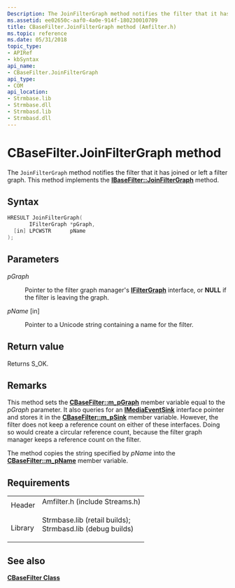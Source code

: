 ```yaml
---
Description: The JoinFilterGraph method notifies the filter that it has joined or left a filter graph. This method implements the IBaseFilter::JoinFilterGraph method.
ms.assetid: ee02650c-aaf0-4a0e-914f-180230010709
title: CBaseFilter.JoinFilterGraph method (Amfilter.h)
ms.topic: reference
ms.date: 05/31/2018
topic_type: 
- APIRef
- kbSyntax
api_name: 
- CBaseFilter.JoinFilterGraph
api_type: 
- COM
api_location: 
- Strmbase.lib
- Strmbase.dll
- Strmbasd.lib
- Strmbasd.dll
---
```


# CBaseFilter.JoinFilterGraph method

The `JoinFilterGraph` method notifies the filter that it has joined or left a filter graph. This method implements the [**IBaseFilter::JoinFilterGraph**](/windows/desktop/api/Strmif/nf-strmif-ibasefilter-joinfiltergraph) method.

## Syntax


```C++
HRESULT JoinFilterGraph(
       IFilterGraph *pGraph,
  [in] LPCWSTR      pName
);
```



## Parameters

<dl> <dt>

*pGraph* 
</dt> <dd>

Pointer to the filter graph manager's [**IFilterGraph**](/windows/desktop/api/Strmif/nn-strmif-ifiltergraph) interface, or **NULL** if the filter is leaving the graph.

</dd> <dt>

*pName* \[in\]
</dt> <dd>

Pointer to a Unicode string containing a name for the filter.

</dd> </dl>

## Return value

Returns S\_OK.

## Remarks

This method sets the [**CBaseFilter::m\_pGraph**](cbasefilter-m-pgraph.md) member variable equal to the *pGraph* parameter. It also queries for an [**IMediaEventSink**](/windows/desktop/api/Strmif/nn-strmif-imediaeventsink) interface pointer and stores it in the [**CBaseFilter::m\_pSink**](cbasefilter-m-psink.md) member variable. However, the filter does not keep a reference count on either of these interfaces. Doing so would create a circular reference count, because the filter graph manager keeps a reference count on the filter.

The method copies the string specified by *pName* into the [**CBaseFilter::m\_pName**](cbasefilter-m-pname.md) member variable.

## Requirements



|                    |                                                                                                                                                                                            |
|--------------------|--------------------------------------------------------------------------------------------------------------------------------------------------------------------------------------------|
| Header<br/>  | <dl> <dt>Amfilter.h (include Streams.h)</dt> </dl>                                                                                  |
| Library<br/> | <dl> <dt>Strmbase.lib (retail builds); </dt> <dt>Strmbasd.lib (debug builds)</dt> </dl> |



## See also

<dl> <dt>

[**CBaseFilter Class**](cbasefilter.md)
</dt> </dl>

 

 




